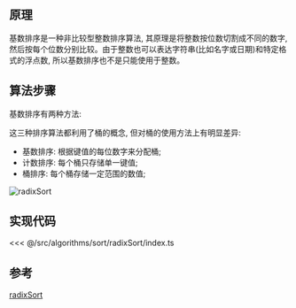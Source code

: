 ## 原理

基数排序是一种非比较型整数排序算法, 其原理是将整数按位数切割成不同的数字, 然后按每个位数分别比较。由于整数也可以表达字符串(比如名字或日期)和特定格式的浮点数, 所以基数排序也不是只能使用于整数。

## 算法步骤

基数排序有两种方法: 

这三种排序算法都利用了桶的概念, 但对桶的使用方法上有明显差异: 

- 基数排序: 根据键值的每位数字来分配桶;
- 计数排序: 每个桶只存储单一键值;
- 桶排序: 每个桶存储一定范围的数值;

![radixSort](~@images/src/algorithms/sort/radixSort/images/radixSort.gif)

## 实现代码

<<< @/src/algorithms/sort/radixSort/index.ts

## 参考

[radixSort](https://github.com/Rain120/JS-Sorting-Algorithm/blob/master/10.radixSort.md)
